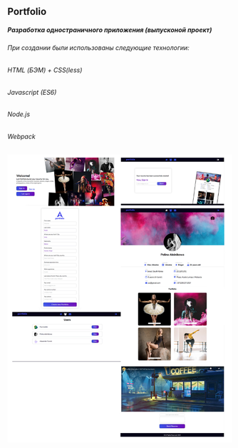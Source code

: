 ## Portfolio
##### Разработка одностраничного приложения (выпусконой проект)
###### При создании были использованы следующие технологии:
###### HTML (БЭМ) + CSS(less)
###### Javascript (ES6)
###### Node.js
###### Webpack
![Image alt](https://github.com/Aleinikowa/images/blob/master/1.jpg)
